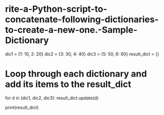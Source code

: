 # rite-a-Python-script-to-concatenate-following-dictionaries-to-create-a-new-one.-Sample-Dictionary

 dic1 = {1: 10, 2: 20}
 dic2 = {3: 30, 4: 40}
 dic3 = {5: 50, 6: 60}
 result_dict = {}
 # Loop through each dictionary and add its items to the result_dict
 for d in (dic1, dic2, dic3):
 result_dict.update(d)
 
 print(result_dict)
